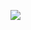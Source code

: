 <img src='https://g.gravizo.com/svg?
 digraph G {
    lookup_table -> image_appearance [label="  changes"];
    image_appearance -> scientific_message [label="  changes"];
  }
'/>